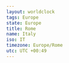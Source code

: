 ```yaml
---
layout: worldclock
tags: Europe
state: Europe
title: Rome
name: Italy
iso: IT
timezone: Europe/Rome
utc: UTC +00:49
---
```


